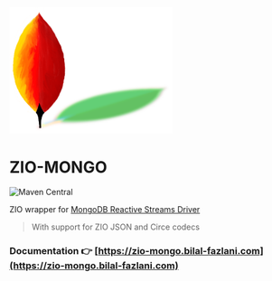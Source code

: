 <img src="https://raw.githubusercontent.com/bilal-fazlani/zio-mongo/main/media/logo-medium.png" style="width: 18rem;">

# ZIO-MONGO

![Maven Central](https://img.shields.io/maven-central/v/com.bilal-fazlani.zio-mongo/zio-mongo_3?color=blue&label=Latest%20Version&style=for-the-badge)

ZIO wrapper for [MongoDB Reactive Streams Driver](https://www.mongodb.com/docs/drivers/reactive-streams/)

> With support for ZIO JSON and Circe codecs

### Documentation 👉 [https://zio-mongo.bilal-fazlani.com](https://zio-mongo.bilal-fazlani.com)
